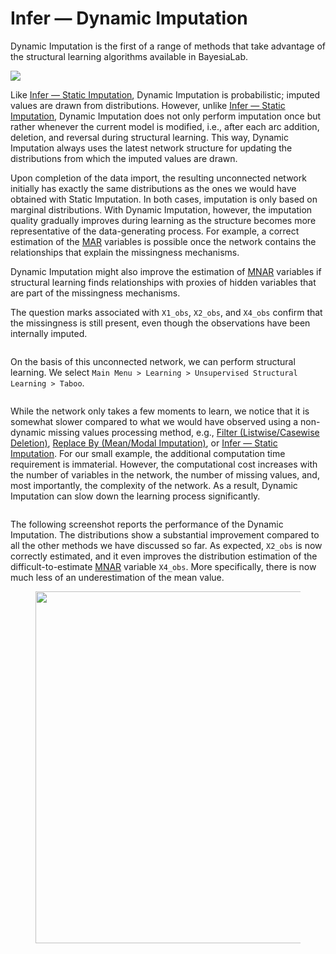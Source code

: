 # Infer — Dynamic Imputation

Dynamic Imputation is the first of a range of methods that take advantage of the structural learning algorithms available in BayesiaLab.

![](https://bayesia.clickhelp.co/resources/Storage/bayesialab-knowledge-hub/9-Missing\_Values-web-resources/image/2015-09-19\_20-05-43.png)

Like [Infer — Static Imputation](infer-static-imputation.md), Dynamic Imputation is probabilistic; imputed values are drawn from distributions. However, unlike [Infer — Static Imputation](infer-static-imputation.md), Dynamic Imputation does not only perform imputation once but rather whenever the current model is modified, i.e., after each arc addition, deletion, and reversal during structural learning. This way, Dynamic Imputation always uses the latest network structure for updating the distributions from which the imputed values are drawn.

Upon completion of the data import, the resulting unconnected network initially has exactly the same distributions as the ones we would have obtained with Static Imputation. In both cases, imputation is only based on marginal distributions. With Dynamic Imputation, however, the imputation quality gradually improves during learning as the structure becomes more representative of the data-generating process. For example, a correct estimation of the [MAR](../missing-at-random-mar.md) variables is possible once the network contains the relationships that explain the missingness mechanisms.

Dynamic Imputation might also improve the estimation of [MNAR](../missing-not-at-random-mnar.md) variables if structural learning finds relationships with proxies of hidden variables that are part of the missingness mechanisms.

The question marks associated with `X1_obs`, `X2_obs`, and `X4_obs` confirm that the missingness is still present, even though the observations have been internally imputed.

<figure><img src="https://bayesia.clickhelp.co/resources/Storage/bayesialab-knowledge-hub/E-Book/9-Missing-Values-Processing/Infer-Dynamic-Imputation/InferDynamicImputationUnconnected.png" alt=""><figcaption></figcaption></figure>

On the basis of this unconnected network, we can perform structural learning. We select `Main Menu > Learning > Unsupervised Structural Learning > Taboo`.

<figure><img src="https://bayesia.clickhelp.co/resources/Storage/bayesialab-knowledge-hub/E-Book/9-Missing-Values-Processing/Infer-Dynamic-Imputation/InferDynamicImputationTaboo.png" alt=""><figcaption></figcaption></figure>

While the network only takes a few moments to learn, we notice that it is somewhat slower compared to what we would have observed using a non-dynamic missing values processing method, e.g., [Filter (Listwise/Casewise Deletion)](filter-listwise-casewise-deletion.md), [Replace By (Mean/Modal Imputation)](replace-by-mean-modal-imputation.md), or [Infer — Static Imputation](infer-static-imputation.md). For our small example, the additional computation time requirement is immaterial. However, the computational cost increases with the number of variables in the network, the number of missing values, and, most importantly, the complexity of the network. As a result, Dynamic Imputation can slow down the learning process significantly.

<figure><img src="https://bayesia.clickhelp.co/resources/Storage/bayesialab-knowledge-hub/E-Book/9-Missing-Values-Processing/Infer-Dynamic-Imputation/InferDynamicImputationConnected.png" alt=""><figcaption></figcaption></figure>

The following screenshot reports the performance of the Dynamic Imputation. The distributions show a substantial improvement compared to all the other methods we have discussed so far. As expected, `X2_obs` is now correctly estimated, and it even improves the distribution estimation of the difficult-to-estimate [MNAR](../missing-not-at-random-mnar.md) variable `X4_obs`. More specifically, there is now much less of an underestimation of the mean value.

<figure><img src="https://res.cloudinary.com/dvr3obmlj/image/upload/v1690988123/MissingValuesProcessingDynamicImputation_kv2rnn.svg" alt="" width="563"><figcaption></figcaption></figure>
